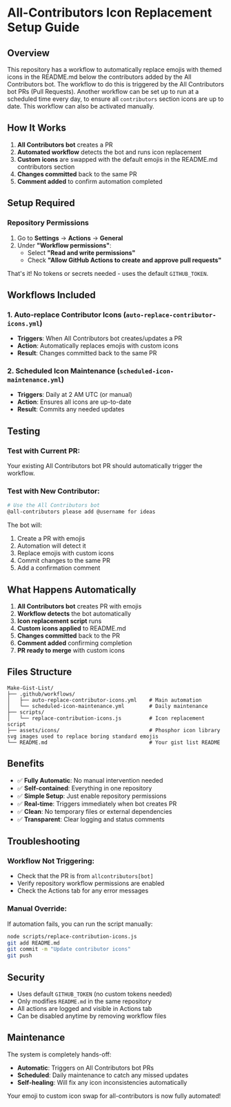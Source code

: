 # All-Contributors Icon Replacement Setup Guide

## Overview

This repository has a workflow to automatically replace emojis with themed icons in the README.md below the contributors added by the All Contributors bot. The workflow to do this is triggered by the All Contributors bot PRs (Pull Requests). Another workflow can be set up to run at a scheduled time every day, to ensure all `contributors` section icons are up to date. This workflow can also be activated manually.

## How It Works

1. **All Contributors bot** creates a PR
2. **Automated workflow** detects the bot and runs icon replacement
3. **Custom icons** are swapped with the default emojis in the README.md contributors section
4. **Changes committed** back to the same PR
5. **Comment added** to confirm automation completed

## Setup Required

### Repository Permissions

1. Go to **Settings** → **Actions** → **General**
2. Under **"Workflow permissions"**:
   - Select **"Read and write permissions"**
   - Check **"Allow GitHub Actions to create and approve pull requests"**

That's it! No tokens or secrets needed - uses the default `GITHUB_TOKEN`.

## Workflows Included

### 1. **Auto-replace Contributor Icons** (`auto-replace-contributor-icons.yml`)
- **Triggers**: When All Contributors bot creates/updates a PR
- **Action**: Automatically replaces emojis with custom icons
- **Result**: Changes committed back to the same PR

### 2. **Scheduled Icon Maintenance** (`scheduled-icon-maintenance.yml`)
- **Triggers**: Daily at 2 AM UTC (or manual)
- **Action**: Ensures all icons are up-to-date
- **Result**: Commits any needed updates

## Testing

### Test with Current PR:
Your existing All Contributors bot PR should automatically trigger the workflow.

### Test with New Contributor:
```bash
# Use the All Contributors bot
@all-contributors please add @username for ideas
```

The bot will:
1. Create a PR with emojis
2. Automation will detect it
3. Replace emojis with custom icons
4. Commit changes to the same PR
5. Add a confirmation comment

## What Happens Automatically

1. **All Contributors bot** creates PR with emojis
2. **Workflow detects** the bot automatically
3. **Icon replacement script** runs
4. **Custom icons applied** to README.md
5. **Changes committed** back to the PR
6. **Comment added** confirming completion
7. **PR ready to merge** with custom icons

## Files Structure

```
Make-Gist-List/
├── .github/workflows/
│   ├── auto-replace-contributor-icons.yml    # Main automation
│   └── scheduled-icon-maintenance.yml        # Daily maintenance
├── scripts/
│   └── replace-contribution-icons.js         # Icon replacement script
├── assets/icons/                             # Phosphor icon library svg images used to replace boring standard emojis
└── README.md                                 # Your gist list README
```

## Benefits

- ✅ **Fully Automatic**: No manual intervention needed
- ✅ **Self-contained**: Everything in one repository
- ✅ **Simple Setup**: Just enable repository permissions
- ✅ **Real-time**: Triggers immediately when bot creates PR
- ✅ **Clean**: No temporary files or external dependencies
- ✅ **Transparent**: Clear logging and status comments

## Troubleshooting

### Workflow Not Triggering:
- Check that the PR is from `allcontributors[bot]`
- Verify repository workflow permissions are enabled
- Check the Actions tab for any error messages

### Manual Override:
If automation fails, you can run the script manually:
```bash
node scripts/replace-contribution-icons.js
git add README.md
git commit -m "Update contributor icons"
git push
```

## Security

- Uses default `GITHUB_TOKEN` (no custom tokens needed)
- Only modifies `README.md` in the same repository
- All actions are logged and visible in Actions tab
- Can be disabled anytime by removing workflow files

## Maintenance

The system is completely hands-off:
- **Automatic**: Triggers on All Contributors bot PRs
- **Scheduled**: Daily maintenance to catch any missed updates
- **Self-healing**: Will fix any icon inconsistencies automatically

Your emoji to custom icon swap for all-contributors is now fully automated!
